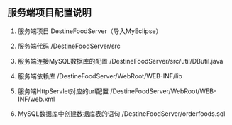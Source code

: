 ## 服务端项目配置说明

1. 服务端项目
DestineFoodServer（导入MyEclipse）

2. 服务端代码
/DestineFoodServer/src

3. 服务端连接MySQL数据库的配置
/DestineFoodServer/src/util/DButil.java

4. 服务端依赖库
/DestineFoodServer/WebRoot/WEB-INF/lib

5. 服务端HttpServlet对应的url配置
/DestineFoodServer/WebRoot/WEB-INF/web.xml

6. MySQL数据库中创建数据库表的语句
/DestineFoodServer/orderfoods.sql
